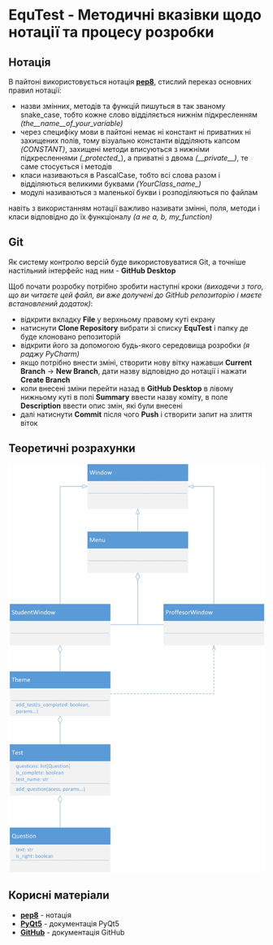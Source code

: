 # EquTest - Методичні вказівки щодо нотації та процесу розробки

## Нотація

В пайтоні використовується нотація [**pep8**](https://peps.python.org/pep-0008/), стислий переказ основних правил нотації:
- назви змінних, методів та функцій пишуться в так званому snake_case, тобто кожне слово відділяється нижнім підкресленням *(the__name__of_your_variable)*
- через специфіку мови в пайтоні немає ні констант ні приватних ні захищених полів, 
тому візуально константи відділяють капсом *(CONSTANT)*, захищені методи вписуються з нижніми підкресленнями *(\_protected\_*),
а приватні з двома *(\_\_private\_\_)*, те саме стосується і методів
- класи називаються в PascalCase, тобто всі слова разом і відділяються великими буквами *(YourClass_name_)*
- модулі називаються з маленької букви і розподіляються по файлам

навіть з використанням нотації важливо називати змінні, поля, методи і класи відповідно до їх функціоналу *(а не a, b, my_function)*

## Git

Як систему контролю версій буде використовуватися Git, а точніше настільний інтерфейс над ним - **GitHub Desktop**

Щоб почати розробку потрібно зробити наступні кроки *(виходячи з того, що ви читаєте цей файл, ви вже долучені до GitHub репозиторію і маєте встановлений додаток)*:
- відкрити вкладку **File** у верхньому правому куті екрану
- натиснути **Clone Repository** вибрати зі списку **EquTest** і папку де буде клоновано репозиторій
- відкрити його за допомогою будь-якого середовища розробки *(я раджу PyCharm)*
- якщо потрібно внести зміні, створити нову вітку нажавши **Current Branch** -> **New Branch**, дати назву відповідно до
нотації і нажати **Create Branch**
- коли внесені зміни перейти назад в **GitHub Desktop** в лівому нижньому куті в полі **Summary** ввести назву коміту,
в поле **Description** ввести опис змін, які були внесені
- далі натиснути **Commit** після чого **Push** і створити запит на злиття віток

## Теоретичні розрахунки

![Діграма класів](ReadmeImages/uml_class_diagram.jpg "Рис 1. Діаграма класів")

## Корисні матеріали

- [**pep8**](https://peps.python.org/pep-0008/) - нотація
- [**PyQt5**](https://doc.qt.io/qtforpython-6/) - документація PyQt5
- [**GitHub**](https://docs.github.com/en/get-started/quickstart/hello-world) - документація GitHub
